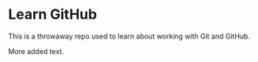 # Learn GitHub

This is a throwaway repo used to learn about working with Git and GitHub.

More added text.
